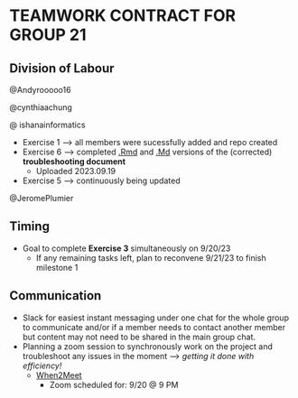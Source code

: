 # TEAMWORK CONTRACT FOR GROUP 21

## Division of Labour
@Andyrooooo16

@cynthiaachung

@ ishanainformatics 
* Exercise 1 --> all members were sucessfully added and repo created 
* Exercise 6 --> completed [.Rmd](https://github.com/stat545ubc-2023/collaborative-group21/blob/main/troubleshooting-1.Rmd) and [.Md](https://github.com/stat545ubc-2023/collaborative-group21/blob/main/troubleshooting-1.md) versions of the (corrected) **troubleshooting document**
  * Uploaded 2023.09.19
* Exercise 5 --> continuously being updated

@JeromePlumier

## Timing
* Goal to complete **Exercise 3** simultaneously on 9/20/23
  * If any remaining tasks left, plan to reconvene 9/21/23 to finish milestone 1

## Communication
* Slack for easiest instant messaging under one chat for the whole group to communicate and/or if a member needs to contact another member but content may not need to be shared in the main group chat.
* Planning a zoom session to synchronously work on the project and troubleshoot any issues in the moment --> _getting it done with efficiency!_
  * [When2Meet](https://www.when2meet.com/?21452226-FnyJZ)
    * Zoom scheduled for: 9/20 @ 9 PM
